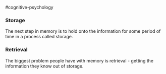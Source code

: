 #cognitive-psychology 
### Storage
The next step in memory is to hold onto the information for some period of time in a process called storage. 

### Retrieval
The biggest problem people have with memory is retrieval - getting the information they know out of storage.
